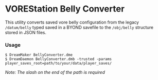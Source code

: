 # VOREStation Belly Converter
This utility converts saved vore belly configuration from the legacy `/datum/belly` typed saved in a BYOND savefile to the `/obj/belly` structure stored in JSON files.

### Usage
```
$ DreamMaker BellyConverter.dme
$ DreamDaemon BellyConverter.dmb -trusted -params player_saves_root=path/to/your/data/player_saves/
```
*Note: The slash on the end of the path is required*
